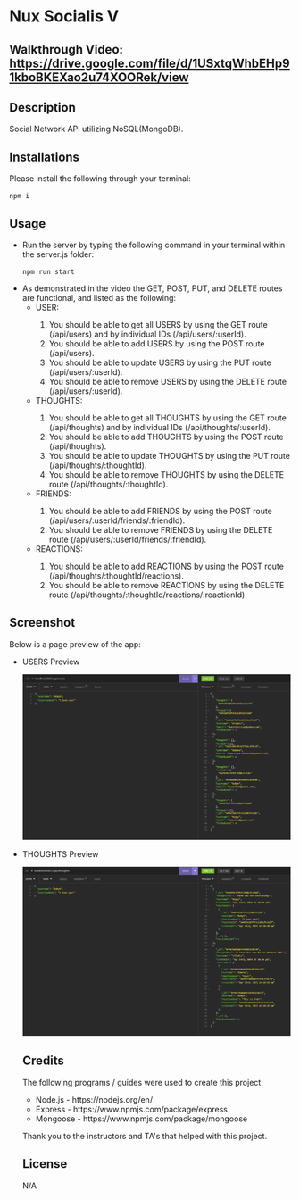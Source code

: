 # Nux Socialis V

## Walkthrough Video: https://drive.google.com/file/d/1USxtqWhbEHp91kboBKEXao2u74XOORek/view

## Description

Social Network API utilizing NoSQL(MongoDB).

## Installations

Please install the following through your terminal:

```
npm i
```

## Usage

<ul>
<li>
Run the server by typing the following command in your terminal within the server.js folder:

```
npm run start
```
</li>
<li> As demonstrated in the video the GET, POST, PUT, and DELETE routes are functional, and listed as the following:
<ul>
<li>USER: </li>
    <ol>
    <li> You should be able to get all USERS by using the GET route (/api/users) and by individual IDs (/api/users/:userId). </li>
    <li> You should be able to add USERS by using the POST route (/api/users). </li>
    <li> You should be able to update USERS by using the PUT route (/api/users/:userId). </li>
    <li> You should be able to remove USERS by using the DELETE route (/api/users/:userId). </li>
    </ol> 
<li>THOUGHTS: </li>
    <ol>
    <li> You should be able to get all THOUGHTS by using the GET route (/api/thoughts) and by individual IDs (/api/thoughts/:userId). </li>
    <li> You should be able to add THOUGHTS by using the POST route (/api/thoughts). </li>
    <li> You should be able to update THOUGHTS by using the PUT route (/api/thoughts/:thoughtId). </li>
    <li> You should be able to remove THOUGHTS by using the DELETE route (/api/thoughts/:thoughtId). </li>
    </ol> 
<li>FRIENDS: </li>
    <ol>
    <li> You should be able to add FRIENDS by using the POST route (/api/users/:userId/friends/:friendId).</li>
    <li> You should be able to remove FRIENDS by using the DELETE route (/api/users/:userId/friends/:friendId).</li>
    </ol> 
<li>REACTIONS: </li>
    <ol>
    <li> You should be able to add REACTIONS by using the POST route (/api/thoughts/:thoughtId/reactions).</li>
    <li> You should be able to remove REACTIONS by using the DELETE route (/api/thoughts/:thoughtId/reactions/:reactionId).</li>
    </ol> 
</li>
</ul>
</ul>

## Screenshot

Below is a page preview of the app:

<ul>
<li> USERS Preview </li>

![GET Users](./assets/img/users.png)

<li> THOUGHTS Preview </li>

![Get Thoughts](./assets/img/thoughts.png)

## Credits

The following programs / guides were used to create this project:

<ul>
<li>Node.js - https://nodejs.org/en/</li>
<li>Express - https://www.npmjs.com/package/express</li>
<li>Mongoose - https://www.npmjs.com/package/mongoose</li>
</ul>

Thank you to the instructors and TA's that helped with this project.

## License

N/A
